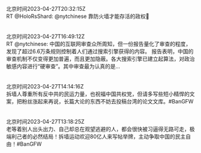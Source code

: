 北京时间2023-04-27T20:32:15Z<br>RT @HoloRsShard: @nytchinese 靠防火墙才能存活的政权🤮<br><br><br>北京时间2023-04-27T16:49:12Z<br>RT @nytchinese: 中国的互联网审查众所周知，但一份报告量化了审查的程度，发现了超过6.6万条规则控制着人们通过搜索引擎获得的内容。
报告表明，中国的审查机制不仅变得更加普遍，而且更加隐蔽。各大搜索引擎已建立起算法，对政治敏感内容进行“硬审查”。其中审查最为认真的是…<br><br><br>北京时间2023-04-27T14:14:16Z<br>拆墙人尊重所有反中共的民运力量，也祝福中国共权党，但请多写些短小精悍的文案，把粉丝涨起来再说，长篇大论的东西不妨去投稿台湾的论文文库。#BanGFW<br><br><br>北京时间2023-04-27T13:18:25Z<br>老等着别人出头出力、自己却总在观望逃避的人，都会很快被习逼得无路可走，极端利己者的必然结局！拆墙运动欢迎80亿人来写帖举牌，主动争取中国的民主自由！#BanGFW<br><br><br>